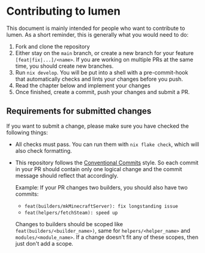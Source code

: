 # Contributing to lumen

This document is mainly intended for people who want to contribute to lumen.
As a short reminder, this is generally what you would need to do:

1. Fork and clone the repository
2. Either stay on the `main` branch, or create a new branch for your feature `[feat|fix|...]/<name>`.
   If you are working on multiple PRs at the same time, you should create new branches.
3. Run `nix develop`. You will be put into a shell with a pre-commit-hook that automatically
   checks and lints your changes before you push.
4. Read the chapter below and implement your changes
5. Once finished, create a commit, push your changes and submit a PR.

## Requirements for submitted changes

If you want to submit a change, please make sure you have checked the following things:

- All checks must pass. You can run them with `nix flake check`, which will also check formatting.
- This repository follows the [Conventional Commits](https://www.conventionalcommits.org/en/v1.0.0/) style.
  So each commit in your PR should contain only one logical change and the commit message
  should reflect that accordingly.

  Example: If your PR changes two builders, you should also have two commits:
  - `feat(builders/mkMinecraftServer): fix longstanding issue`
  - `feat(helpers/fetchSteam): speed up`

  Changes to builders should be scoped like `feat(builders/<builder_name>)`,
  same for `helpers/<helper_name>` and `modules/<module_name>`. If a change
  doesn't fit any of these scopes, then just don't add a scope.
